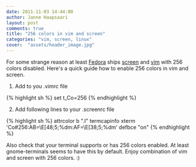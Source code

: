 ```yaml
---
date: 2011-11-03 14:44:00
author: Janne Haapsaari
layout: post
comments: true
title: "256 colors in vim and screen"
categories: "vim, screen, linux"
cover:  "assets/header_image.jpg"
---
```


For some strange reason at least [Fedora](http://fedoraproject.org/) ships
[screen](http://www.gnu.org/s/screen/) and [vim](http://www.vim.org/) with
256 colors disabled. Here's a quick guide how to enable 256 colors in vim and
screen.

1. Add to you .vimrc file

{% highlight sh %}
set t_Co=256
{% endhighlight %}


2. Add following lines to your .screenrc file

{% highlight sh %}
attrcolor b ".I"
termcapinfo xterm 'Co#256:AB=\E[48;5;%dm:AF=\E[38;5;%dm'
defbce "on"
{% endhighlight %}


Also check that your terminal supports or has 256 colors enabled. At least
gnome-terminals seems to have this by default. Enjoy combination of vim and
screen with 256 colors. :)
